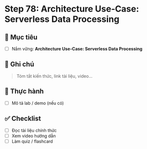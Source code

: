 # Step 78: Architecture Use‑Case: Serverless Data Processing

## 🎯 Mục tiêu
- [ ] Nắm vững: **Architecture Use‑Case: Serverless Data Processing**

## 📘 Ghi chú
> Tóm tắt kiến thức, link tài liệu, video...

## 🧪 Thực hành
- [ ] Mô tả lab / demo (nếu có)

## ✅ Checklist
- [ ] Đọc tài liệu chính thức
- [ ] Xem video hướng dẫn
- [ ] Làm quiz / flashcard
